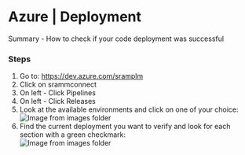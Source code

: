 # Azure | Deployment

Summary - How to check if your code deployment was successful

### Steps

1. Go to: https://dev.azure.com/sramplm
2. Click on srammconnect
3. On left - Click Pipelines
4. On left - Click Releases
5. Look at the available environments and click on one of your choice:  
   ![Image from images folder](/sram-dev/azure-development/azure-dev_01.png)
6. Find the current deployment you want to verify and look for each section with a green checkmark:  
    ![Image from images folder](/sram-dev/azure-development/azure-dev_02.png)
